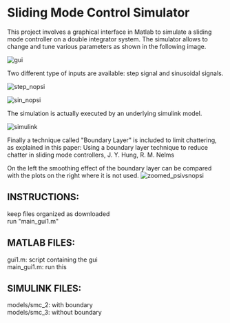 # Sliding Mode Control Simulator  
  
This project involves a graphical interface in Matlab to simulate a sliding mode controller on a double integrator system.
The simulator allows to change and tune various parameters as shown in the following image.

![gui](https://user-images.githubusercontent.com/41896432/49181804-a6729980-f358-11e8-9e3e-9ab126c03647.PNG)

Two different type of inputs are available: step signal and sinusoidal signals.

![step_nopsi](https://user-images.githubusercontent.com/41896432/49181808-a70b3000-f358-11e8-9efa-07fba953b06f.png)

![sin_nopsi](https://user-images.githubusercontent.com/41896432/49181807-a70b3000-f358-11e8-9744-04736abb2780.png)

The simulation is actually executed by an underlying simulink model.

![simulink](https://user-images.githubusercontent.com/41896432/49181805-a6729980-f358-11e8-91f5-c656b9f7dd4a.PNG)

Finally a technique called "Boundary Layer" is included to limit chattering, as explained in this paper: Using a boundary layer technique to reduce chatter in sliding mode controllers, J. Y. Hung, R. M. Nelms

On the left the smoothing effect of the boundary layer can be compared with the plots on the right where it is not used.
![zoomed_psivsnopsi](https://user-images.githubusercontent.com/41896432/49181878-e89bdb00-f358-11e8-9f85-69601e41293c.PNG)


## INSTRUCTIONS:  
keep files organized as downloaded  
run "main_gui1.m"  
 
## MATLAB FILES:  
gui1.m: script containing the gui  
main_gui1.m: run this  
  
## SIMULINK FILES:  
models/smc_2: with boundary  
models/smc_3: without boundary  
